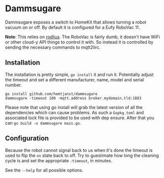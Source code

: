 # Dammsugare

Dammsugare exposes a switch to HomeKit that allows turning a robot vacuum
on or off. By default it is configured for a Eufy RoboVac 11.

**Note**: This relies on [rodljus][lirc]. The RoboVac is fairly dumb, it
doesn't have WiFi or other cloud-y API things to control it with. So instead
it is controlled by sending the necessary commands to mqtt2lirc.

## Installation

The installation is pretty simple, `go install` it and run it. Potentially
adjust the timeout and set a different manufacturer, name, model and serial
number.

```
go install github.com/hemtjanst/dammsugare
dammsugare -timeout 100 -mqtt.address broker.mydomain.tld:1883
```

Please note that using go install will grab the latest version of all the dependencies which can cause problems. As such a `Gopkg.toml` and associated lock file is provided to be used with dep ensure. After that you can `go build -o dammsugare main.go`.

## Configuration

Because the robot cannot signal back to us when it's done the timeout is used
to flip the `on` state back to off. Try to guestimate how long the cleaning
cycle is and set the appropriate `-timeout`, in minutes.

See the `--help` for all possible options.

[lirc]: https://github.com/hemtjanst/rodljus
